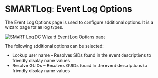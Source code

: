 # SMARTLog: Event Log Options

The Event Log Options page is used to configure additional options. It is a wizard page for all log
types.

![SMART Log DC Wizard Event Log Options page](/img/product_docs/accessanalyzer/admin/datacollector/smartlog/eventlogoptions.webp)

The following additional options can be selected:

- Lookup user name – Resolves SIDs found in the event descriptions to friendly display name values
- Resolve GUIDs – Resolves GUIDs found in the event descriptions to friendly display name values
